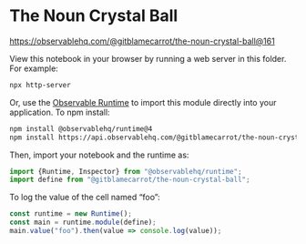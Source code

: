 # The Noun Crystal Ball

https://observablehq.com/@gitblamecarrot/the-noun-crystal-ball@161

View this notebook in your browser by running a web server in this folder. For
example:

~~~sh
npx http-server
~~~

Or, use the [Observable Runtime](https://github.com/observablehq/runtime) to
import this module directly into your application. To npm install:

~~~sh
npm install @observablehq/runtime@4
npm install https://api.observablehq.com/@gitblamecarrot/the-noun-crystal-ball@161.tgz?v=3
~~~

Then, import your notebook and the runtime as:

~~~js
import {Runtime, Inspector} from "@observablehq/runtime";
import define from "@gitblamecarrot/the-noun-crystal-ball";
~~~

To log the value of the cell named “foo”:

~~~js
const runtime = new Runtime();
const main = runtime.module(define);
main.value("foo").then(value => console.log(value));
~~~
